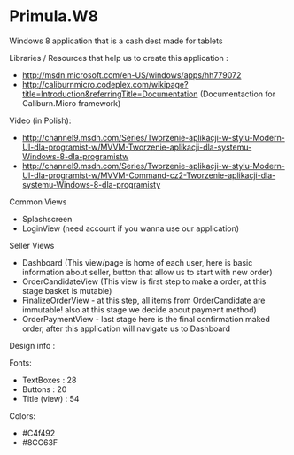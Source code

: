 Primula.W8
==========

Windows 8 application that is a cash dest made for tablets


Libraries / Resources that help us to create this application :
- http://msdn.microsoft.com/en-US/windows/apps/hh779072
- http://caliburnmicro.codeplex.com/wikipage?title=Introduction&referringTitle=Documentation (Documentaction for Caliburn.Micro framework)

Video (in Polish):
- http://channel9.msdn.com/Series/Tworzenie-aplikacji-w-stylu-Modern-UI-dla-programist-w/MVVM-Tworzenie-aplikacji-dla-systemu-Windows-8-dla-programistw
- http://channel9.msdn.com/Series/Tworzenie-aplikacji-w-stylu-Modern-UI-dla-programist-w/MVVM-Command-cz2-Tworzenie-aplikacji-dla-systemu-Windows-8-dla-programisty

Common Views
- Splashscreen 
- LoginView (need account if you wanna use our application)

Seller Views
- Dashboard (This view/page is home of each user, here is basic information about seller, button that allow us to start with new order)
- OrderCandidateView (This view is first step to make a order, at this stage basket is mutable)
- FinalizeOrderView - at this step, all items from OrderCandidate are immutable! also at this stage we decide about payment method)
- OrderPaymentView - last stage here is the final confirmation maked order, after this application will navigate us to Dashboard


Design info :

Fonts:
- TextBoxes : 28
- Buttons : 20
- Title (view) : 54

Colors:
- #C4f492
- #8CC63F
